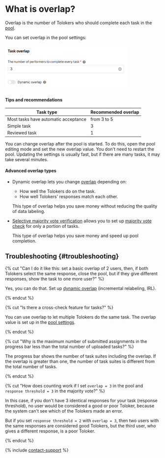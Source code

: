 # What is overlap?

Overlap is the number of Tolokers who should complete each task in the [pool](../../glossary.md#pool).

You can set overlap in the pool settings:

![](../_images/location-job/overlap.png)

#### Tips and recommendations

| Task type                            | Recommended overlap |
|--------------------------------------|---------------------|
| Most tasks have automatic acceptance | from 3 to 5         |
| Simple task                          | 3                   |
| Reviewed task                        | 1                   |

You can change overlap after the pool is started. To do this, open the pool editing mode and set the new overlap value. You don't need to restart the pool. Updating the settings is usually fast, but if there are many tasks, it may take several minutes.

#### Advanced overlap types

- Dynamic overlap lets you change [overlap](dynamic-overlap.md) depending on:

    - How well the Tolokers do on the task.
    - How well Tolokers' responses match each other.

    This type of overlap helps you save money without reducing the quality of data labeling.

- [Selective majority vote verification](selective-mvote.md) allows you to set up [majority vote check](mvote.md) for only a portion of tasks.

    This type of overlap helps you save money and speed up pool completion.

## Troubleshooting {#troubleshooting}

{% cut "Can I do it like this: set a basic overlap of 2 users, then, if both Tolokers select the same response, close the pool, but if they give different responses, show the task to one more user?" %}

Yes, you can do that. Set up [dynamic overlap](dynamic-overlap.md) (incremental relabeling, IRL).

{% endcut %}

{% cut "Is there a cross-check feature for tasks?" %}

You can use overlap to let multiple Tolokers do the same task. The overlap value is set up in the [pool settings](pool-edit.md).

{% endcut %}

{% cut "Why is the maximum number of submitted assignments in the progress bar less than the total number of uploaded tasks?" %}

The progress bar shows the number of task suites including the overlap. If the overlap is greater than one, the number of task suites is different from the total number of tasks.

{% endcut %}

{% cut "How does counting work if I set `overlap = 3` in the pool and `response threshold = 3` in the majority vote?" %}

In this case, if you don't have 3 identical responses for your task (response threshold), no user would be considered a good or poor Toloker, because the system can't see which of the Tolokers made an error.

But if you set `response threshold = 2` with `overlap = 3`, then two users with the same responses are considered good Tolokers, but the third user, who gives a different response, is a poor Toloker.

{% endcut %}

{% include [contact-support](../_includes/contact-support-help.md) %}